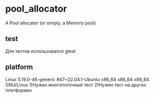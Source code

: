# pool_allocator
A Pool allocator (or simply, a Memory pool)

## test
Для тестов использовался gtest

## platform
Linux  5.19.0-46-generic #47~22.04.1-Ubuntu x86_64 x86_64 x86_64 GNU/Linux
1)Нужен многопоточный тест
2)Нужен тест на других платформах
